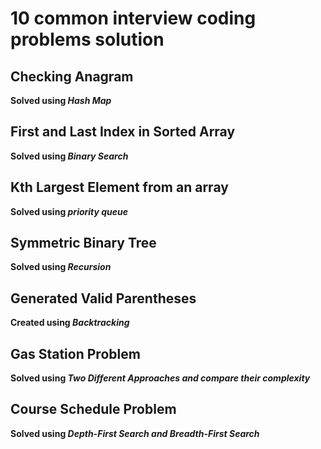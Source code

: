 # 10 common interview coding problems solution

## Checking Anagram
**Solved using *Hash Map***

## First and Last Index in Sorted Array
**Solved using *Binary Search***

## Kth Largest Element from an array
**Solved using *priority queue***

## Symmetric Binary Tree
**Solved using *Recursion***

## Generated Valid Parentheses
**Created using *Backtracking***

## Gas Station Problem
**Solved using *Two Different Approaches and compare their complexity***

## Course Schedule Problem
**Solved using *Depth-First Search and Breadth-First Search***